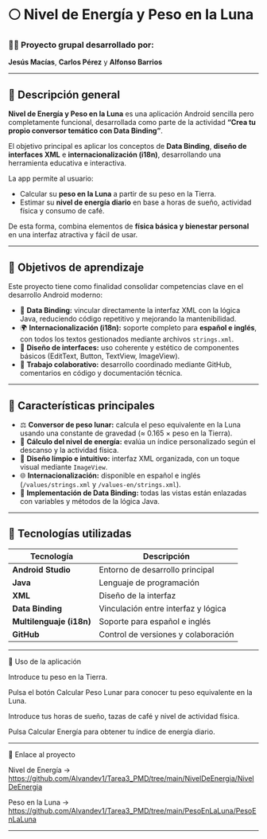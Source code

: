 # 🌕 Nivel de Energía y Peso en la Luna

### 🧑‍💻 Proyecto grupal desarrollado por:
**Jesús Macías**, **Carlos Pérez** y **Alfonso Barrios**

---

## 📱 Descripción general

**Nivel de Energía y Peso en la Luna** es una aplicación Android sencilla pero completamente funcional, desarrollada como parte de la actividad **“Crea tu propio conversor temático con Data Binding”**.  

El objetivo principal es aplicar los conceptos de **Data Binding**, **diseño de interfaces XML** e **internacionalización (i18n)**, desarrollando una herramienta educativa e interactiva.  

La app permite al usuario:
- Calcular su **peso en la Luna** a partir de su peso en la Tierra.  
- Estimar su **nivel de energía diario** en base a horas de sueño, actividad física y consumo de café.  

De esta forma, combina elementos de **física básica y bienestar personal** en una interfaz atractiva y fácil de usar.

---

## 🎯 Objetivos de aprendizaje

Este proyecto tiene como finalidad consolidar competencias clave en el desarrollo Android moderno:

- 🔗 **Data Binding:** vincular directamente la interfaz XML con la lógica Java, reduciendo código repetitivo y mejorando la mantenibilidad.  
- 🌍 **Internacionalización (i18n):** soporte completo para **español e inglés**, con todos los textos gestionados mediante archivos `strings.xml`.  
- 🎨 **Diseño de interfaces:** uso coherente y estético de componentes básicos (EditText, Button, TextView, ImageView).  
- 🤝 **Trabajo colaborativo:** desarrollo coordinado mediante GitHub, comentarios en código y documentación técnica.  

---

## 🧩 Características principales

- ⚖️ **Conversor de peso lunar:** calcula el peso equivalente en la Luna usando una constante de gravedad (≈ 0.165 × peso en la Tierra).  
- 🔋 **Cálculo del nivel de energía:** evalúa un índice personalizado según el descanso y la actividad física.  
- 💅 **Diseño limpio e intuitivo:** interfaz XML organizada, con un toque visual mediante `ImageView`.  
- 🌐 **Internacionalización:** disponible en español e inglés (`/values/strings.xml` y `/values-en/strings.xml`).  
- 🧠 **Implementación de Data Binding:** todas las vistas están enlazadas con variables y métodos de la lógica Java.  

---

## 🧠 Tecnologías utilizadas

| Tecnología | Descripción |
|-------------|-------------|
| **Android Studio** | Entorno de desarrollo principal |
| **Java** | Lenguaje de programación |
| **XML** | Diseño de la interfaz |
| **Data Binding** | Vinculación entre interfaz y lógica |
| **Multilenguaje (i18n)** | Soporte para español e inglés |
| **GitHub** | Control de versiones y colaboración |

---

🧭 Uso de la aplicación

Introduce tu peso en la Tierra.

Pulsa el botón Calcular Peso Lunar para conocer tu peso equivalente en la Luna.

Introduce tus horas de sueño, tazas de café y nivel de actividad física.

Pulsa Calcular Energía para obtener tu índice de energía diario.

---

📂 Enlace al proyecto

Nivel de Energía ->   https://github.com/Alvandev1/Tarea3_PMD/tree/main/NivelDeEnergia/NivelDeEnergia

Peso en la Luna ->    https://github.com/Alvandev1/Tarea3_PMD/tree/main/PesoEnLaLuna/PesoEnLaLuna

---
